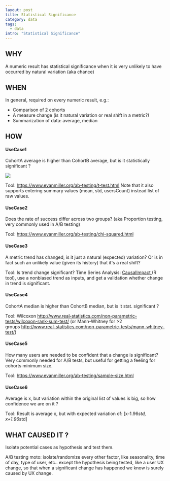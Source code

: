 ```yaml
---
layout: post
title: Statistical Significance
category: data
tags:
  - data
intro: "Statistical Significance"
---
```


## WHY

A numeric result has statistical significance when it is very unlikely to have occurred by natural variation (aka chance)

## WHEN

In general, required on every numeric result, e.g.:

-   Comparison of 2 cohorts
-   A measure change (is it natural variation or real shift in a metric?)
-   Summarization of data: average, median

## HOW

#### UseCase1

CohortA average is higher than CohortB average, but is it statistically significant ?

![](https://cdn-images-1.medium.com/max/1200/1*i5sfOjTv2Id4oNVSKmO66A.png)

Tool: <https://www.evanmiller.org/ab-testing/t-test.html> Note that it also supports entering summary values (mean, std, usersCount) instead list of raw values.

#### UseCase2

Does the rate of success differ across two groups? (aka Proportion testing, very commonly used in A/B testing)

Tool: <https://www.evanmiller.org/ab-testing/chi-squared.html>

#### UseCase3

A metric trend has changed, is it just a natural (expected) variation? Or is in fact such an unlikely value (given its history) that it's a real shift?

Tool: Is trend change significant? Time Series Analysis: [CausalImpact ](https://google.github.io/CausalImpact/CausalImpact.html)(R tool), use a nonbiased trend as inputs, and get a validation whether change in trend is significant.

#### UseCase4

CohortA median is higher than CohortB median, but is it stat. significant ?

Tool: Wilcoxon <http://www.real-statistics.com/non-parametric-tests/wilcoxon-rank-sum-test/> (or Mann-Whitney for >2 groups <http://www.real-statistics.com/non-parametric-tests/mann-whitney-test/>)

#### UseCase5

How many users are needed to be confident that a change is significant? Very commonly needed for A/B tests, but useful for getting a feeling for cohorts minimum size.

Tool: <https://www.evanmiller.org/ab-testing/sample-size.html>

#### UseCase6

Average is x, but variation within the original list of values is big, so how confidence we are on it ?

Tool: Result is average x, but with expected variation of: [x-1.96*std, x+1.96*std]

## WHAT CAUSED IT ?

Isolate potential cases as hypothesis and test them.

A/B testing moto: isolate/randomize every other factor, like seasonality, time of day, type of user, etc.. except the hypothesis being tested, like a user UX change, so that when a significant change has happened we know is surely caused by UX change.